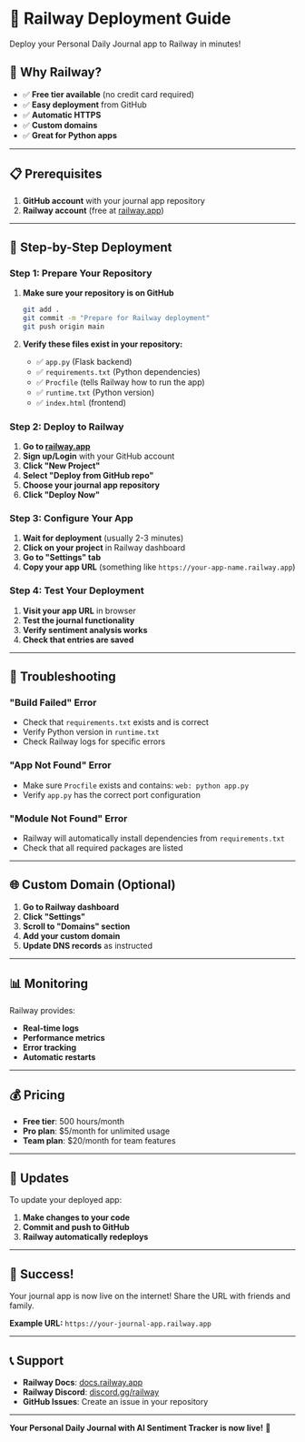 # 🚀 Railway Deployment Guide

Deploy your Personal Daily Journal app to Railway in minutes!

## 🎯 Why Railway?

- ✅ **Free tier available** (no credit card required)
- ✅ **Easy deployment** from GitHub
- ✅ **Automatic HTTPS**
- ✅ **Custom domains**
- ✅ **Great for Python apps**

---

## 📋 Prerequisites

1. **GitHub account** with your journal app repository
2. **Railway account** (free at [railway.app](https://railway.app))

---

## 🚀 Step-by-Step Deployment

### Step 1: Prepare Your Repository

1. **Make sure your repository is on GitHub**
   ```bash
   git add .
   git commit -m "Prepare for Railway deployment"
   git push origin main
   ```

2. **Verify these files exist in your repository:**
   - ✅ `app.py` (Flask backend)
   - ✅ `requirements.txt` (Python dependencies)
   - ✅ `Procfile` (tells Railway how to run the app)
   - ✅ `runtime.txt` (Python version)
   - ✅ `index.html` (frontend)

### Step 2: Deploy to Railway

1. **Go to [railway.app](https://railway.app)**
2. **Sign up/Login** with your GitHub account
3. **Click "New Project"**
4. **Select "Deploy from GitHub repo"**
5. **Choose your journal app repository**
6. **Click "Deploy Now"**

### Step 3: Configure Your App

1. **Wait for deployment** (usually 2-3 minutes)
2. **Click on your project** in Railway dashboard
3. **Go to "Settings" tab**
4. **Copy your app URL** (something like `https://your-app-name.railway.app`)

### Step 4: Test Your Deployment

1. **Visit your app URL** in browser
2. **Test the journal functionality**
3. **Verify sentiment analysis works**
4. **Check that entries are saved**

---

## 🔧 Troubleshooting

### "Build Failed" Error
- Check that `requirements.txt` exists and is correct
- Verify Python version in `runtime.txt`
- Check Railway logs for specific errors

### "App Not Found" Error
- Make sure `Procfile` exists and contains: `web: python app.py`
- Verify `app.py` has the correct port configuration

### "Module Not Found" Error
- Railway will automatically install dependencies from `requirements.txt`
- Check that all required packages are listed

---

## 🌐 Custom Domain (Optional)

1. **Go to Railway dashboard**
2. **Click "Settings"**
3. **Scroll to "Domains" section**
4. **Add your custom domain**
5. **Update DNS records** as instructed

---

## 📊 Monitoring

Railway provides:
- **Real-time logs**
- **Performance metrics**
- **Error tracking**
- **Automatic restarts**

---

## 💰 Pricing

- **Free tier**: 500 hours/month
- **Pro plan**: $5/month for unlimited usage
- **Team plan**: $20/month for team features

---

## 🔄 Updates

To update your deployed app:
1. **Make changes to your code**
2. **Commit and push to GitHub**
3. **Railway automatically redeploys**

---

## 🎉 Success!

Your journal app is now live on the internet! Share the URL with friends and family.

**Example URL:** `https://your-journal-app.railway.app`

---

## 📞 Support

- **Railway Docs**: [docs.railway.app](https://docs.railway.app)
- **Railway Discord**: [discord.gg/railway](https://discord.gg/railway)
- **GitHub Issues**: Create an issue in your repository

---

**Your Personal Daily Journal with AI Sentiment Tracker is now live!** 🎉 